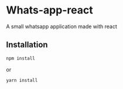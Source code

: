 # Whats-app-react

A small whatsapp application made with react

## Installation

```bash
npm install
```

or

```bash
yarn install
```
